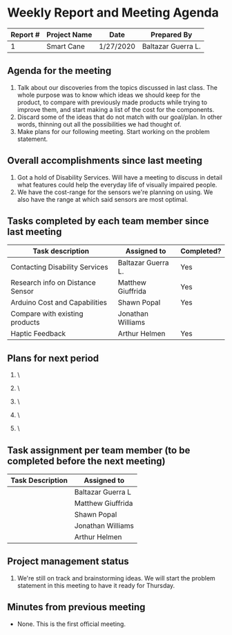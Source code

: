 # Weekly Report and Meeting Agenda


| Report # | Project Name | Date | Prepared By |
| --- | --- | --- | --- |
| 1 | Smart Cane | 1/27/2020 | Baltazar Guerra L. |


## Agenda for the meeting
1. Talk about our discoveries from the topics discussed in last class. The whole purpose was to know which ideas we should keep for the product, to compare with previously made products while trying to improve them, and start making a list of the cost for the components.
2. Discard some of the ideas that do not match with our goal/plan. In other words, thinning out all the possibilities we had thought of.
3. Make plans for our following meeting. Start working on the problem statement.

## Overall accomplishments since last meeting
1. Got a hold of Disability Services. Will have a meeting to discuss in detail what features could help the everyday life of visually impaired people.
2. We have the cost-range for the sensors we're planning on using. We also have the range at which said sensors are most optimal.

## Tasks completed by each team member since last meeting

| Task description | Assigned to | Completed? |
| --- | --- | --- |
|  Contacting Disability Services   |  Baltazar Guerra L.  | Yes |
| Research info on Distance Sensor | Matthew Giuffrida | Yes |
| Arduino Cost and Capabilities | Shawn Popal | Yes |
| Compare with existing products | Jonathan Williams | |
| Haptic Feedback | Arthur Helmen | Yes |


## Plans for next period
1. \

2. \

3. \

4. \

5. \

## Task assignment per team member (to be completed before the next meeting)
| Task Description | Assigned to |
| --- | --- |
| | Baltazar Guerra L |
| | Matthew Giuffrida |
| | Shawn Popal |
| | Jonathan Williams |
| | Arthur Helmen |

## Project management status
1. We're still on track and brainstorming ideas. We will start the problem statement in this meeting to have it ready for Thursday.

## Minutes from previous meeting
* None. This is the first official meeting.
